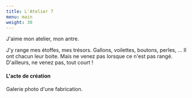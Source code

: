 ```yaml
---
title: L'Atelier 7
menu: main
weight: 30
---
```

<div class="row">

<div class="col-md-3">
  <img src="{{ site.baseurl }}/img/manequin-marie-line.svg" alt="" class="img-responsive">
</div>

<div class="col-md-6">
J'aime mon atelier, mon antre.

J'y range mes étoffes, mes trésors. Gallons, voilettes, boutons, perles, ...
Il ont chacun leur boite. Mais ne venez pas lorsque ce n'est pas rangé. D'ailleurs, ne venez pas, tout court !

#### L'acte de création

Galerie photo d'une fabrication.
</div>

<div class="col-md-3">
  <img src="{{ site.baseurl }}/img/manequin-marie-line-bw-optimized.svg" alt="" class="img-responsive">
</div>

</div>
